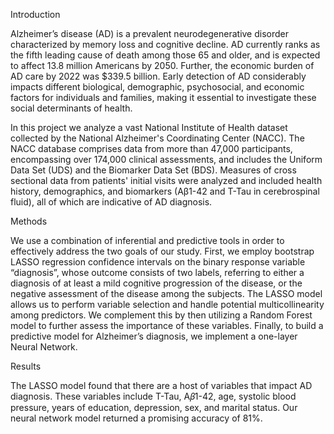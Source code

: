 Introduction

Alzheimer’s disease (AD) is a prevalent neurodegenerative disorder characterized by memory loss and cognitive decline. AD currently ranks as the fifth leading cause of death among those 65 and older, and is expected to affect 13.8 million Americans by 2050. Further, the economic burden of AD care by 2022 was $339.5 billion. Early detection of AD considerably impacts different biological, demographic, psychosocial, and economic factors for individuals and families, making it essential to investigate these social determinants of health.

In this project we analyze a vast National Institute of Health dataset collected by the National Alzheimer's Coordinating Center (NACC). The NACC database comprises data from more than 47,000 participants, encompassing over 174,000 clinical assessments, and includes the Uniform Data Set (UDS) and the Biomarker Data Set (BDS). Measures of cross sectional data from patients' initial visits were analyzed and included health history, demographics, and biomarkers (Aβ1-42 and T-Tau in cerebrospinal fluid), all of which are indicative of AD diagnosis. 

Methods

We use a combination of inferential and predictive tools in order to effectively address the two goals of our study.  First, we employ bootstrap LASSO regression confidence intervals on the binary response variable “diagnosis”, whose outcome consists of two labels, referring to either a diagnosis of at least a mild cognitive progression of the disease, or the negative assessment of the disease among the subjects. The LASSO model allows us to perform variable selection and handle potential multicollinearity among predictors. We complement this by then utilizing a Random Forest model to further assess the importance of these variables.
Finally, to build a predictive model for Alzheimer’s diagnosis, we implement a one-layer Neural Network.

Results

The LASSO model found that there are a host of variables that impact AD diagnosis. These variables include T-Tau,  A𝛽1-42,  age, systolic blood pressure, years of education, depression,  sex, and marital status.  Our neural network model returned a promising accuracy of 81%.
